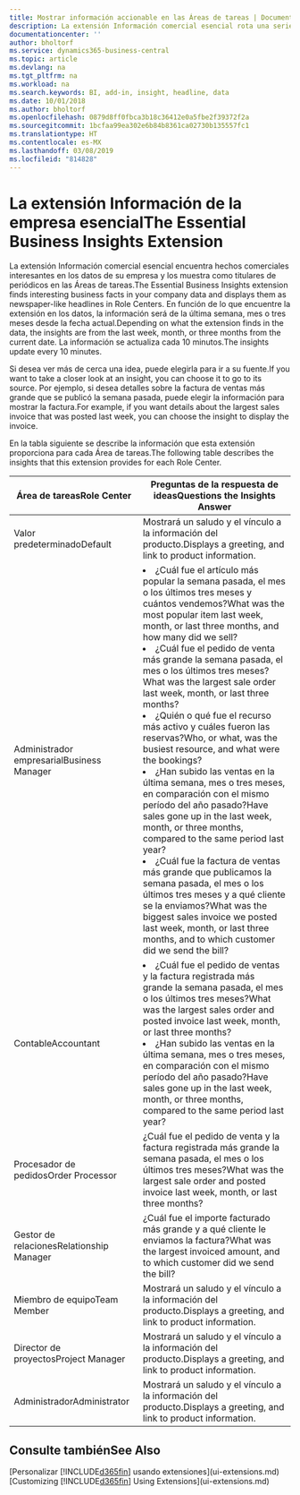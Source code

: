 ```yaml
---
title: Mostrar información accionable en las Áreas de tareas | Documentos de Microsoft
description: La extensión Información comercial esencial rota una serie de informaciones comerciales en las Áreas de tareas.
documentationcenter: ''
author: bholtorf
ms.service: dynamics365-business-central
ms.topic: article
ms.devlang: na
ms.tgt_pltfrm: na
ms.workload: na
ms.search.keywords: BI, add-in, insight, headline, data
ms.date: 10/01/2018
ms.author: bholtorf
ms.openlocfilehash: 0879d8ff0fbca3b18c36412e0a5fbe2f39372f2a
ms.sourcegitcommit: 1bcfaa99ea302e6b84b8361ca02730b135557fc1
ms.translationtype: HT
ms.contentlocale: es-MX
ms.lasthandoff: 03/08/2019
ms.locfileid: "814828"
---
```

# <a name="the-essential-business-insights-extension"></a><span data-ttu-id="3cfa8-103">La extensión Información de la empresa esencial</span><span class="sxs-lookup"><span data-stu-id="3cfa8-103">The Essential Business Insights Extension</span></span>
<span data-ttu-id="3cfa8-104">La extensión Información comercial esencial encuentra hechos comerciales interesantes en los datos de su empresa y los muestra como titulares de periódicos en las Áreas de tareas.</span><span class="sxs-lookup"><span data-stu-id="3cfa8-104">The Essential Business Insights extension finds interesting business facts in your company data and displays them as newspaper-like headlines in Role Centers.</span></span> <span data-ttu-id="3cfa8-105">En función de lo que encuentre la extensión en los datos, la información será de la última semana, mes o tres meses desde la fecha actual.</span><span class="sxs-lookup"><span data-stu-id="3cfa8-105">Depending on what the extension finds in the data, the insights are from the last week, month, or three months from the current date.</span></span> <span data-ttu-id="3cfa8-106">La información se actualiza cada 10 minutos.</span><span class="sxs-lookup"><span data-stu-id="3cfa8-106">The insights update every 10 minutes.</span></span>  

<span data-ttu-id="3cfa8-107">Si desea ver más de cerca una idea, puede elegirla para ir a su fuente.</span><span class="sxs-lookup"><span data-stu-id="3cfa8-107">If you want to take a closer look at an insight, you can choose it to go to its source.</span></span> <span data-ttu-id="3cfa8-108">Por ejemplo, si desea detalles sobre la factura de ventas más grande que se publicó la semana pasada, puede elegir la información para mostrar la factura.</span><span class="sxs-lookup"><span data-stu-id="3cfa8-108">For example, if you want details about the largest sales invoice that was posted last week, you can choose the insight to display the invoice.</span></span>

<span data-ttu-id="3cfa8-109">En la tabla siguiente se describe la información que esta extensión proporciona para cada Área de tareas.</span><span class="sxs-lookup"><span data-stu-id="3cfa8-109">The following table describes the insights that this extension provides for each Role Center.</span></span>

|<span data-ttu-id="3cfa8-110">Área de tareas</span><span class="sxs-lookup"><span data-stu-id="3cfa8-110">Role Center</span></span>|<span data-ttu-id="3cfa8-111">Preguntas de la respuesta de ideas</span><span class="sxs-lookup"><span data-stu-id="3cfa8-111">Questions the Insights Answer</span></span>|
|----|-----|
|<span data-ttu-id="3cfa8-112">Valor predeterminado</span><span class="sxs-lookup"><span data-stu-id="3cfa8-112">Default</span></span>|<span data-ttu-id="3cfa8-113">Mostrará un saludo y el vínculo a la información del producto.</span><span class="sxs-lookup"><span data-stu-id="3cfa8-113">Displays a greeting, and link to product information.</span></span>|
|<span data-ttu-id="3cfa8-114">Administrador empresarial</span><span class="sxs-lookup"><span data-stu-id="3cfa8-114">Business Manager</span></span>|<li> <span data-ttu-id="3cfa8-115">¿Cuál fue el artículo más popular la semana pasada, el mes o los últimos tres meses y cuántos vendemos?</span><span class="sxs-lookup"><span data-stu-id="3cfa8-115">What was the most popular item last week, month, or last three months, and how many did we sell?</span></span><br><li> <span data-ttu-id="3cfa8-116">¿Cuál fue el pedido de venta más grande la semana pasada, el mes o los últimos tres meses?</span><span class="sxs-lookup"><span data-stu-id="3cfa8-116">What was the largest sale order last week, month, or last three months?</span></span><br><li> <span data-ttu-id="3cfa8-117">¿Quién o qué fue el recurso más activo y cuáles fueron las reservas?</span><span class="sxs-lookup"><span data-stu-id="3cfa8-117">Who, or what, was the busiest resource, and what were the bookings?</span></span><br><li> <span data-ttu-id="3cfa8-118">¿Han subido las ventas en la última semana, mes o tres meses, en comparación con el mismo período del año pasado?</span><span class="sxs-lookup"><span data-stu-id="3cfa8-118">Have sales gone up in the last week, month, or three months, compared to the same period last year?</span></span><br><li> <span data-ttu-id="3cfa8-119">¿Cuál fue la factura de ventas más grande que publicamos la semana pasada, el mes o los últimos tres meses y a qué cliente se la enviamos?</span><span class="sxs-lookup"><span data-stu-id="3cfa8-119">What was the biggest sales invoice we posted last week, month, or last three months, and to which customer did we send the bill?</span></span></li> |
|<span data-ttu-id="3cfa8-120">Contable</span><span class="sxs-lookup"><span data-stu-id="3cfa8-120">Accountant</span></span>|<li> <span data-ttu-id="3cfa8-121">¿Cuál fue el pedido de ventas y la factura registrada más grande la semana pasada, el mes o los últimos tres meses?</span><span class="sxs-lookup"><span data-stu-id="3cfa8-121">What was the largest sales order and posted invoice last week, month, or last three months?</span></span><br><li> <span data-ttu-id="3cfa8-122">¿Han subido las ventas en la última semana, mes o tres meses, en comparación con el mismo período del año pasado?</span><span class="sxs-lookup"><span data-stu-id="3cfa8-122">Have sales gone up in the last week, month, or three months, compared to the same period last year?</span></span> |
|<span data-ttu-id="3cfa8-123">Procesador de pedidos</span><span class="sxs-lookup"><span data-stu-id="3cfa8-123">Order Processor</span></span>| <span data-ttu-id="3cfa8-124">¿Cuál fue el pedido de venta y la factura registrada más grande la semana pasada, el mes o los últimos tres meses?</span><span class="sxs-lookup"><span data-stu-id="3cfa8-124">What was the largest sale order and posted invoice last week, month, or last three months?</span></span>|
|<span data-ttu-id="3cfa8-125">Gestor de relaciones</span><span class="sxs-lookup"><span data-stu-id="3cfa8-125">Relationship Manager</span></span>| <span data-ttu-id="3cfa8-126">¿Cuál fue el importe facturado más grande y a qué cliente le enviamos la factura?</span><span class="sxs-lookup"><span data-stu-id="3cfa8-126">What was the largest invoiced amount, and to which customer did we send the bill?</span></span>|
|<span data-ttu-id="3cfa8-127">Miembro de equipo</span><span class="sxs-lookup"><span data-stu-id="3cfa8-127">Team Member</span></span>| <span data-ttu-id="3cfa8-128">Mostrará un saludo y el vínculo a la información del producto.</span><span class="sxs-lookup"><span data-stu-id="3cfa8-128">Displays a greeting, and link to product information.</span></span>|
|<span data-ttu-id="3cfa8-129">Director de proyectos</span><span class="sxs-lookup"><span data-stu-id="3cfa8-129">Project Manager</span></span>| <span data-ttu-id="3cfa8-130">Mostrará un saludo y el vínculo a la información del producto.</span><span class="sxs-lookup"><span data-stu-id="3cfa8-130">Displays a greeting, and link to product information.</span></span>|
|<span data-ttu-id="3cfa8-131">Administrador</span><span class="sxs-lookup"><span data-stu-id="3cfa8-131">Administrator</span></span>| <span data-ttu-id="3cfa8-132">Mostrará un saludo y el vínculo a la información del producto.</span><span class="sxs-lookup"><span data-stu-id="3cfa8-132">Displays a greeting, and link to product information.</span></span>|

## <a name="see-also"></a><span data-ttu-id="3cfa8-133">Consulte también</span><span class="sxs-lookup"><span data-stu-id="3cfa8-133">See Also</span></span>
<span data-ttu-id="3cfa8-134">[Personalizar [!INCLUDE[d365fin](includes/d365fin_md.md)] usando extensiones](ui-extensions.md)</span><span class="sxs-lookup"><span data-stu-id="3cfa8-134">[Customizing [!INCLUDE[d365fin](includes/d365fin_md.md)] Using Extensions](ui-extensions.md)</span></span>
